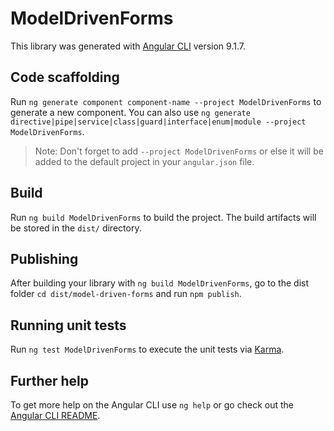 # ModelDrivenForms

This library was generated with [Angular CLI](https://github.com/angular/angular-cli) version 9.1.7.

## Code scaffolding

Run `ng generate component component-name --project ModelDrivenForms` to generate a new component. You can also use `ng generate directive|pipe|service|class|guard|interface|enum|module --project ModelDrivenForms`.
> Note: Don't forget to add `--project ModelDrivenForms` or else it will be added to the default project in your `angular.json` file. 

## Build

Run `ng build ModelDrivenForms` to build the project. The build artifacts will be stored in the `dist/` directory.

## Publishing

After building your library with `ng build ModelDrivenForms`, go to the dist folder `cd dist/model-driven-forms` and run `npm publish`.

## Running unit tests

Run `ng test ModelDrivenForms` to execute the unit tests via [Karma](https://karma-runner.github.io).

## Further help

To get more help on the Angular CLI use `ng help` or go check out the [Angular CLI README](https://github.com/angular/angular-cli/blob/master/README.md).
